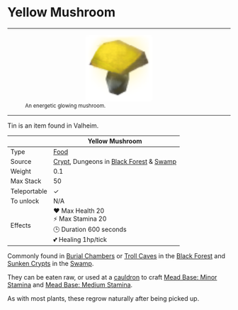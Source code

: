 # Yellow Mushroom
-------------

<style>
img {width:30px;}
.tb {width:150px;display: block;margin-left: auto;margin-right: auto;}
</style>

<figure>
<img src="/assets/yellow_mushroom.png" class="tb" />
<figcaption><small>An energetic glowing mushroom.</small></figcaption>
</figure>

-------------

Tin is an item found in Valheim.

|        | Yellow Mushroom              |
| ----------- | ------------------------------------ |
| Type       | [Food](../../type/food)  |
| Source      | [Crypt](../../locations/crypt), Dungeons in [Black Forest](../../biomes/black_forest) & [Swamp](../../biomes/swamp) |
| Weight | 0.1
| Max Stack | 50
| Teleportable | ✓
| To unlock | N/A |
| Effects | ❤️ Max Health 20<br>⚡ Max Stamina 20<br>🕒 Duration 600 seconds<br>💕 Healing 1hp/tick

Commonly found in [Burial Chambers](../../locations/burial_chambers) or [Troll Caves](../../locations/troll_caves) in the [Black Forest](../../biomes/black_forest) and [Sunken Crypts](../../locations/sunken_crypts) in the [Swamp](../../biomes/swamp).

They can be eaten raw, or used at a [cauldron](../../item/cauldron) to craft [Mead Base: Minor Stamina](../../item/mead_base_minor_stamina) and [Mead Base: Medium Stamina](../../item/mead_base_medium_stamina).

As with most plants, these regrow naturally after being picked up.
